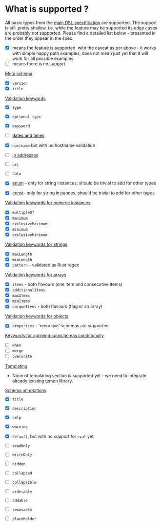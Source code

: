 # What is supported ?

All basic types from the [main DSL specification](https://github.com/balena-io/balena/blob/832f5551127dd8e1e82fa082bea97fc4db81c3ce/specs/configuration-dsl.md) are supported.
The support is still pretty shallow, i.e. while the feature may be supported its edge cases are probably not supported.
Please find a detailed list below - presented in the order they appear in the spec.

* [X] means the feature is supported, with the caveat as per above - it works with simple happy path examples, does not mean just yet that it will work for all possible examples
* [ ] means there is no support

[Meta schema](https://github.com/balena-io/balena/blob/832f5551127dd8e1e82fa082bea97fc4db81c3ce/specs/configuration-dsl.md#meta-schema)
* [X] `version`
* [X] `title`

[Validation keywords](https://github.com/balena-io/balena/blob/832f5551127dd8e1e82fa082bea97fc4db81c3ce/specs/configuration-dsl.md#validation-keywords)

* [X] `type`
* [X] `optional type`
* [X] `password`
* [ ] [dates and times](https://github.com/balena-io/balena/blob/832f5551127dd8e1e82fa082bea97fc4db81c3ce/specs/configuration-dsl.md#dates-and-times)
* [X] `hostname` but with no hostname validation
* [ ] [ip addresses](https://github.com/balena-io/balena/blob/832f5551127dd8e1e82fa082bea97fc4db81c3ce/specs/configuration-dsl.md#ip-addresses)
* [ ] `uri`
* [ ] `data`

* [X] [enum](https://github.com/balena-io/balena/blob/832f5551127dd8e1e82fa082bea97fc4db81c3ce/specs/configuration-dsl.md#enum) - only for string instances, should be trivial to add for other types
* [X] [const](https://github.com/balena-io/balena/blob/832f5551127dd8e1e82fa082bea97fc4db81c3ce/specs/configuration-dsl.md#const)- only for string instances, should be trivial to add for other types

[Validation keywords for numeric instances](https://github.com/balena-io/balena/blob/832f5551127dd8e1e82fa082bea97fc4db81c3ce/specs/configuration-dsl.md#validation-keywords-for-numeric-instances-number-and-integer)
* [X] `multipleOf`
* [X] `maximum`
* [X] `exclusiveMaximum`
* [X] `minimum`
* [X] `exclusiveMinimum`

[Validation keywords for strings](https://github.com/balena-io/balena/blob/832f5551127dd8e1e82fa082bea97fc4db81c3ce/specs/configuration-dsl.md#validation-keywords-for-strings)
* [X] `maxLength`
* [X] `minLength`
* [X] `pattern` - validated as Rust regex

[Validation keywords for arrays](https://github.com/balena-io/balena/blob/832f5551127dd8e1e82fa082bea97fc4db81c3ce/specs/configuration-dsl.md#validation-keywords-for-arrays)
* [X] `items` - both flavours (one item and consecutive items)
* [X] `additionalItems`
* [X] `maxItems`
* [X] `minItems`
* [X] `uniqueItems` - both flavours (flag or an array)

[Validation keywords for objects](https://github.com/balena-io/balena/blob/832f5551127dd8e1e82fa082bea97fc4db81c3ce/specs/configuration-dsl.md#validation-keywords-for-objects)
* [X] `properties` - 'recursive' schemas are supported

[Keywords for applying subschemas conditionally](https://github.com/balena-io/balena/blob/832f5551127dd8e1e82fa082bea97fc4db81c3ce/specs/configuration-dsl.md#keywords-for-applying-subschemas-conditionally)
* [ ] `when`
* [ ] `merge`
* [ ] `overwrite`

[Templating](https://github.com/balena-io/balena/blob/832f5551127dd8e1e82fa082bea97fc4db81c3ce/specs/configuration-dsl.md#templating)
* None of templating section is supported yet - we need to integrate already existing [temen](https://github.com/balena-io-modules/balena-temen) library.

[Schema annotations](https://github.com/balena-io/balena/blob/832f5551127dd8e1e82fa082bea97fc4db81c3ce/specs/configuration-dsl.md#schema-annotations)
* [X] `title`
* [X] `description`
* [X] `help`
* [X] `warning`
* [X] `default`, but with no support for `eval` yet
* [ ] `readOnly`
* [ ] `writeOnly`
* [ ] `hidden`
* [ ] `collapsed`
* [ ] `collapsible`
* [ ] `orderable`
* [ ] `addable`
* [ ] `removable`
* [ ] `placeholder`


